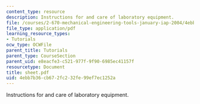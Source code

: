 ```yaml
---
content_type: resource
description: Instructions for and care of laboratory equipment.
file: /courses/2-670-mechanical-engineering-tools-january-iap-2004/4ebb7b36cb672fc232fe99ef7ec1252a_sheet.pdf
file_type: application/pdf
learning_resource_types:
- Tutorials
ocw_type: OCWFile
parent_title: Tutorials
parent_type: CourseSection
parent_uid: e8eacfe3-c521-977f-9f90-6985ec41157f
resourcetype: Document
title: sheet.pdf
uid: 4ebb7b36-cb67-2fc2-32fe-99ef7ec1252a
---
```

Instructions for and care of laboratory equipment.

